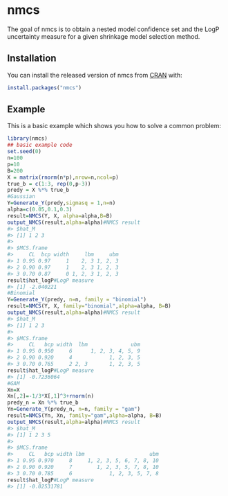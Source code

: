 
<!-- README.md is generated from README.Rmd. Please edit that file -->
# nmcs

<!-- badges: start -->
<!-- badges: end -->
The goal of nmcs is to obtain a nested model confidence set and the LogP uncertainty measure for a given shrinkage model selection method.

## Installation

You can install the released version of nmcs from [CRAN](https://CRAN.R-project.org) with:

``` r
install.packages("nmcs")
```

## Example

This is a basic example which shows you how to solve a common problem:

``` r
library(nmcs)
## basic example code
set.seed(0)
n=100
p=10
B=200
X = matrix(rnorm(n*p),nrow=n,ncol=p)
true_b = c(1:3, rep(0,p-3))
predy = X %*% true_b
#Gaussian
Y=Generate_Y(predy,sigmasq = 1,n=n)
alpha=c(0.05,0.1,0.3)
result=NMCS(Y, X, alpha=alpha,B=B)
output_NMCS(result,alpha=alpha)#NMCS result
#> $hat_M
#> [1] 1 2 3
#> 
#> $MCS.frame
#>     CL  bcp width     lbm     ubm
#> 1 0.95 0.97     1    2, 3 1, 2, 3
#> 2 0.90 0.97     1    2, 3 1, 2, 3
#> 3 0.70 0.87     0 1, 2, 3 1, 2, 3
result$hat_logP#LogP measure
#> [1] -2.040221
#Binomial
Y=Generate_Y(predy, n=n, family = "binomial")
result=NMCS(Y, X, family="binomial",alpha=alpha, B=B)
output_NMCS(result,alpha=alpha)#NMCS result
#> $hat_M
#> [1] 1 2 3
#> 
#> $MCS.frame
#>     CL   bcp width  lbm              ubm
#> 1 0.95 0.950     6      1, 2, 3, 4, 5, 9
#> 2 0.90 0.920     4            1, 2, 3, 5
#> 3 0.70 0.765     2 2, 3       1, 2, 3, 5
result$hat_logP#LogP measure
#> [1] -0.7236064
#GAM
Xn=X
Xn[,2]=-1/3*X[,1]^3+rnorm(n)
predy_n = Xn %*% true_b
Yn=Generate_Y(predy_n, n=n, family = "gam")
result=NMCS(Yn, Xn, family="gam",alpha=alpha, B=B)
output_NMCS(result,alpha=alpha)#NMCS result
#> $hat_M
#> [1] 1 2 3 5
#> 
#> $MCS.frame
#>     CL   bcp width lbm                     ubm
#> 1 0.95 0.970     8     1, 2, 3, 5, 6, 7, 8, 10
#> 2 0.90 0.920     7        1, 2, 3, 5, 7, 8, 10
#> 3 0.70 0.785     6            1, 2, 3, 5, 7, 8
result$hat_logP#LogP measure
#> [1] -0.02531781
```
